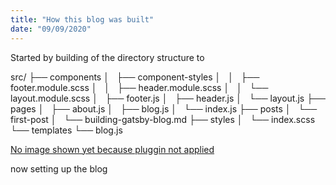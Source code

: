 ```yaml
---
title: "How this blog was built"
date: "09/09/2020"
---
```


Started by building of the directory structure to 

src/
├── components
│   ├── component-styles
│   │   ├── footer.module.scss
│   │   ├── header.module.scss
│   │   └── layout.module.scss
│   ├── footer.js
│   ├── header.js
│   └── layout.js
├── pages
│   ├── about.js
│   ├── blog.js
│   └── index.js
├── posts
│   └── first-post
│       └── building-gatsby-blog.md
├── styles
│   └── index.scss
└── templates
    └── blog.js

[No image shown yet because pluggin not applied](modified-dir-structure.png)

now setting up the blog
